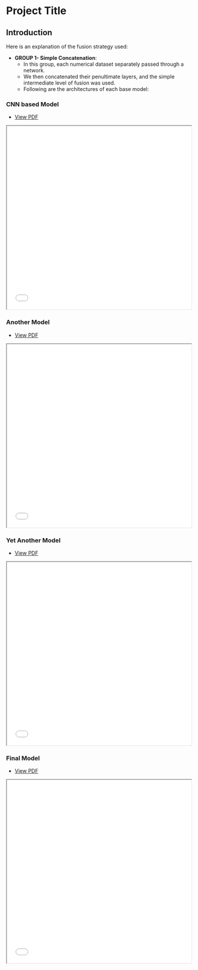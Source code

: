 # Project Title

## Introduction

Here is an explanation of the fusion strategy used:

- **GROUP 1- Simple Concatenation**:
  - In this group, each numerical dataset separately passed through a network.
  - We then concatenated their penultimate layers, and the simple intermediate level of fusion was used.
  - Following are the architectures of each base model:

### CNN based Model

- [View PDF](11.pdf)
<iframe src="11.pdf" width="100%" height="500px"></iframe>

### Another Model

- [View PDF](12.pdf)
<iframe src="12.pdf" width="100%" height="500px"></iframe>

### Yet Another Model

- [View PDF](13.pdf)
<iframe src="13.pdf" width="100%" height="500px"></iframe>

### Final Model

- [View PDF](14.pdf)
<iframe src="14.pdf" width="100%" height="500px"></iframe>
